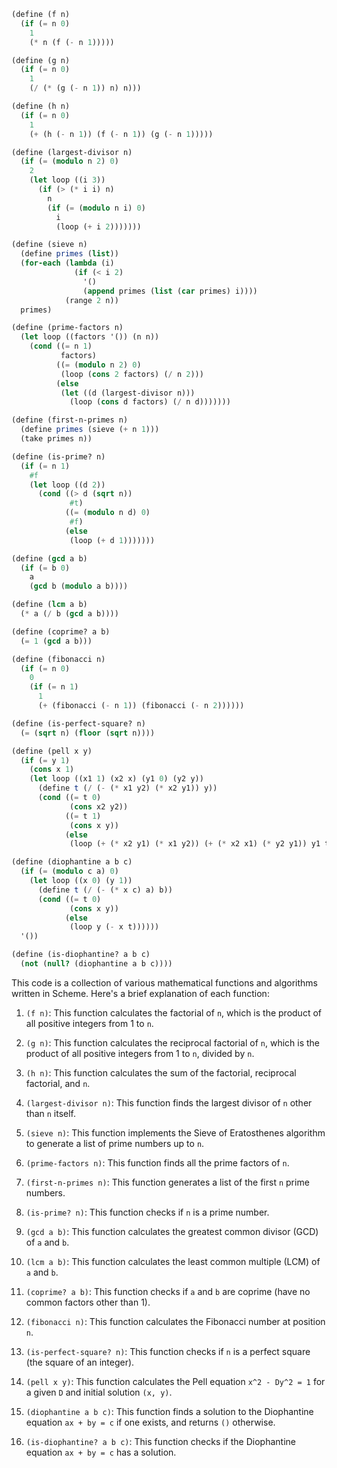 ```scheme
(define (f n)
  (if (= n 0)
    1
    (* n (f (- n 1)))))

(define (g n)
  (if (= n 0)
    1
    (/ (* (g (- n 1)) n) n)))

(define (h n)
  (if (= n 0)
    1
    (+ (h (- n 1)) (f (- n 1)) (g (- n 1)))))

(define (largest-divisor n)
  (if (= (modulo n 2) 0)
    2
    (let loop ((i 3))
      (if (> (* i i) n)
        n
        (if (= (modulo n i) 0)
          i
          (loop (+ i 2)))))))

(define (sieve n)
  (define primes (list))
  (for-each (lambda (i)
              (if (< i 2)
                '()
                (append primes (list (car primes) i))))
            (range 2 n))
  primes)

(define (prime-factors n)
  (let loop ((factors '()) (n n))
    (cond ((= n 1)
           factors)
          ((= (modulo n 2) 0)
           (loop (cons 2 factors) (/ n 2)))
          (else
           (let ((d (largest-divisor n)))
             (loop (cons d factors) (/ n d)))))))

(define (first-n-primes n)
  (define primes (sieve (+ n 1)))
  (take primes n))

(define (is-prime? n)
  (if (= n 1)
    #f
    (let loop ((d 2))
      (cond ((> d (sqrt n))
             #t)
            ((= (modulo n d) 0)
             #f)
            (else
             (loop (+ d 1)))))))

(define (gcd a b)
  (if (= b 0)
    a
    (gcd b (modulo a b))))

(define (lcm a b)
  (* a (/ b (gcd a b))))

(define (coprime? a b)
  (= 1 (gcd a b)))

(define (fibonacci n)
  (if (= n 0)
    0
    (if (= n 1)
      1
      (+ (fibonacci (- n 1)) (fibonacci (- n 2))))))

(define (is-perfect-square? n)
  (= (sqrt n) (floor (sqrt n))))

(define (pell x y)
  (if (= y 1)
    (cons x 1)
    (let loop ((x1 1) (x2 x) (y1 0) (y2 y))
      (define t (/ (- (* x1 y2) (* x2 y1)) y))
      (cond ((= t 0)
             (cons x2 y2))
            ((= t 1)
             (cons x y))
            (else
             (loop (+ (* x2 y1) (* x1 y2)) (+ (* x2 x1) (* y2 y1)) y1 t))))))

(define (diophantine a b c)
  (if (= (modulo c a) 0)
    (let loop ((x 0) (y 1))
      (define t (/ (- (* x c) a) b))
      (cond ((= t 0)
             (cons x y))
            (else
             (loop y (- x t))))))
  '())

(define (is-diophantine? a b c)
  (not (null? (diophantine a b c))))
```

This code is a collection of various mathematical functions and algorithms written in Scheme. Here's a brief explanation of each function:

1. `(f n)`: This function calculates the factorial of `n`, which is the product of all positive integers from 1 to `n`.

2. `(g n)`: This function calculates the reciprocal factorial of `n`, which is the product of all positive integers from 1 to `n`, divided by `n`.

3. `(h n)`: This function calculates the sum of the factorial, reciprocal factorial, and `n`.

4. `(largest-divisor n)`: This function finds the largest divisor of `n` other than `n` itself.

5. `(sieve n)`: This function implements the Sieve of Eratosthenes algorithm to generate a list of prime numbers up to `n`.

6. `(prime-factors n)`: This function finds all the prime factors of `n`.

7. `(first-n-primes n)`: This function generates a list of the first `n` prime numbers.

8. `(is-prime? n)`: This function checks if `n` is a prime number.

9. `(gcd a b)`: This function calculates the greatest common divisor (GCD) of `a` and `b`.

10. `(lcm a b)`: This function calculates the least common multiple (LCM) of `a` and `b`.

11. `(coprime? a b)`: This function checks if `a` and `b` are coprime (have no common factors other than 1).

12. `(fibonacci n)`: This function calculates the Fibonacci number at position `n`.

13. `(is-perfect-square? n)`: This function checks if `n` is a perfect square (the square of an integer).

14. `(pell x y)`: This function calculates the Pell equation `x^2 - Dy^2 = 1` for a given `D` and initial solution `(x, y)`.

15. `(diophantine a b c)`: This function finds a solution to the Diophantine equation `ax + by = c` if one exists, and returns `()` otherwise.

16. `(is-diophantine? a b c)`: This function checks if the Diophantine equation `ax + by = c` has a solution.